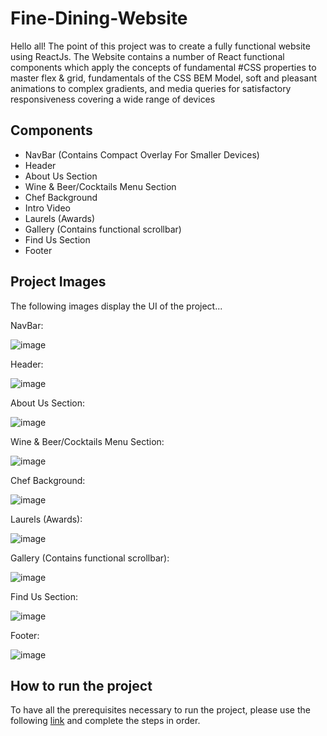 # Fine-Dining-Website

Hello all!
The point of this project was to create a fully functional website using ReactJs. The Website contains a number of React functional components which apply the concepts of fundamental #CSS properties to master flex & grid, fundamentals of the CSS BEM Model, soft and pleasant animations to complex gradients, and media queries for satisfactory responsiveness covering a wide range of devices

## Components
- NavBar (Contains Compact Overlay For Smaller Devices)
- Header
- About Us Section
- Wine & Beer/Cocktails Menu Section
- Chef Background
- Intro Video
- Laurels (Awards)
- Gallery (Contains functional scrollbar)
- Find Us Section
- Footer

## Project Images
The following images display the UI of the project...

NavBar:

![image](https://user-images.githubusercontent.com/43450418/179791220-043a2bc3-25a6-4195-9e30-5b1126fd5175.png)

Header:

![image](https://user-images.githubusercontent.com/43450418/179792864-19645d55-f216-4276-a92f-062dace21da7.png)

About Us Section:

![image](https://user-images.githubusercontent.com/43450418/179793015-d33a9293-ec58-4958-a51f-f322e8336693.png)

Wine & Beer/Cocktails Menu Section:

![image](https://user-images.githubusercontent.com/43450418/179793227-7b1f1200-fdb0-4ec6-bb06-7e28accb107f.png)

Chef Background:

![image](https://user-images.githubusercontent.com/43450418/179793331-25f8255c-bf48-4213-8816-f635e9ac46f9.png)

Laurels (Awards):

![image](https://user-images.githubusercontent.com/43450418/179793705-2c0726db-570e-4baa-9f6c-d2c860fd21f5.png)

Gallery (Contains functional scrollbar):

![image](https://user-images.githubusercontent.com/43450418/179793798-e9de757d-b704-4152-b479-48cd7b081c89.png)

Find Us Section:

![image](https://user-images.githubusercontent.com/43450418/179793886-83a14e66-a363-40f0-8a34-69aae7ded34e.png)

Footer:

![image](https://user-images.githubusercontent.com/43450418/179793973-7c0c4aff-62b6-4ac6-a5b3-a8f1f4d89a4b.png)

## How to run the project
To have all the prerequisites necessary to run the project, please use the following [link](https://www.c-sharpcorner.com/article/how-to-install-reactjs/) and complete the steps in order.
